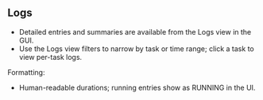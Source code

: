## Logs

- Detailed entries and summaries are available from the Logs view in the GUI.
- Use the Logs view filters to narrow by task or time range; click a task to view per-task logs.

Formatting:
- Human-readable durations; running entries show as RUNNING in the UI.
